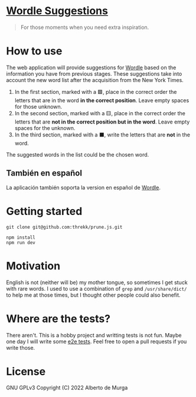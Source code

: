 # [Wordle Suggestions](https://wordle.spacefox.rocks)
> For those moments when you need extra inspiration.

# How to use
The web application will provide suggestions for [Wordle](https://www.nytimes.com/games/wordle/index.html)
based on the information you have from previous stages. These suggestions take into account the 
new word list after the acquisition from the New York Times.

1. In the first section, marked with a 🟩, place in the correct order the
   letters that are in the word **in the correct position**. Leave empty spaces for those unknown.
2. In the second section, marked with a 🟨, place in the correct order the
   letters that are **not in the correct position but in the word**. Leave empty
   spaces for the unknown.
3. In the third section, marked with a ⬛, write the letters that are **not** in
   the word.

The suggested words in the list could be the chosen word.

## También en español  
La aplicación también soporta la version en español de [Wordle](https://wordle.danielfrg.com/).

# Getting started
```
git clone git@github.com:threkk/prune.js.git

npm install
npm run dev
```

# Motivation
English is not (neither will be) my mother tongue, so sometimes I get stuck with
rare words. I used to use a combination of `grep` and `/usr/share/dict/` to help
me at those times, but I thought other people could also benefit.

# Where are the tests?
There aren't. This is a hobby project and writting tests is not fun. Maybe one
day I will write some [e2e tests](https://kentcdodds.com/blog/write-tests). Feel
free to open a pull requests if you write those.

# License
GNU GPLv3 Copyright (C) 2022  Alberto de Murga
